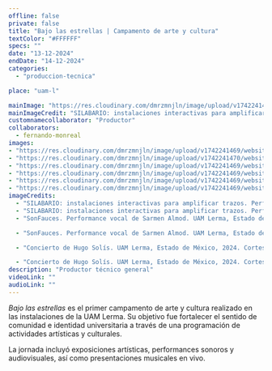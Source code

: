 ```yaml
---
offline: false
private: false
title: "Bajo las estrellas | Campamento de arte y cultura"
textColor: "#FFFFFF"
specs: ""
date: "13-12-2024"  
endDate: "14-12-2024"
categories:  
  - "produccion-tecnica"

place: "uam-l"

mainImage: "https://res.cloudinary.com/dmrzmnjln/image/upload/v1742241470/website/projects/produccion-tecnica/wjrydwkmpnys5bztow4c.jpg"
mainImageCredit: "SILABARIO: instalaciones interactivas para amplificar trazos. Performance de Fernando Vigueras y Aura Arreola. UAM Lerma, Estado de México, 2024."
customnamecollaborator: "Productor"
collaborators:
  - fernando-monreal
images:
- "https://res.cloudinary.com/dmrzmnjln/image/upload/v1742241469/website/projects/produccion-tecnica/xfmcxjgoioixklqnncgs.jpg"
- "https://res.cloudinary.com/dmrzmnjln/image/upload/v1742241470/website/projects/produccion-tecnica/wjrydwkmpnys5bztow4c.jpg"
- "https://res.cloudinary.com/dmrzmnjln/image/upload/v1742241469/website/projects/produccion-tecnica/nfknjshnzggtxacc94kp.jpg"
- "https://res.cloudinary.com/dmrzmnjln/image/upload/v1742241469/website/projects/produccion-tecnica/biry6tgly6qqjw3gvcwd.jpg"
- "https://res.cloudinary.com/dmrzmnjln/image/upload/v1742241469/website/projects/produccion-tecnica/t5civkkcckccsmmuas7y.jpg"
- "https://res.cloudinary.com/dmrzmnjln/image/upload/v1742241469/website/projects/produccion-tecnica/gsbthuqfvzfqgrxv5cmj.jpg"
imageCredits:
  - "SILABARIO: instalaciones interactivas para amplificar trazos. Performance de Fernando Vigueras y Aura Arreola. UAM Lerma, Estado de México, 2024."
  - "SILABARIO: instalaciones interactivas para amplificar trazos. Performance de Fernando Vigueras y Aura Arreola. UAM Lerma, Estado de México, 2024. Cortesía UAM Lerma."
  - "SonFauces. Performance vocal de Sarmen Almod. UAM Lerma, Estado de México, 2024. Cortesía UAM Lerma."

  - "SonFauces. Performance vocal de Sarmen Almod. UAM Lerma, Estado de México, 2024. Cortesía UAM Lerma."

  - "Concierto de Hugo Solís. UAM Lerma, Estado de México, 2024. Cortesía UAM Lerma."

  - "Concierto de Hugo Solís. UAM Lerma, Estado de México, 2024. Cortesía UAM Lerma."
description: "Productor técnico general"
videoLink: ""
audioLink: ""
---
```


*Bajo las estrellas* es el primer campamento de arte y cultura realizado en las instalaciones de la UAM Lerma. Su objetivo fue fortalecer el sentido de comunidad e identidad universitaria a través de una programación de actividades artísticas y culturales.

La jornada incluyó exposiciones artísticas, performances sonoros y audiovisuales, así como presentaciones musicales en vivo.